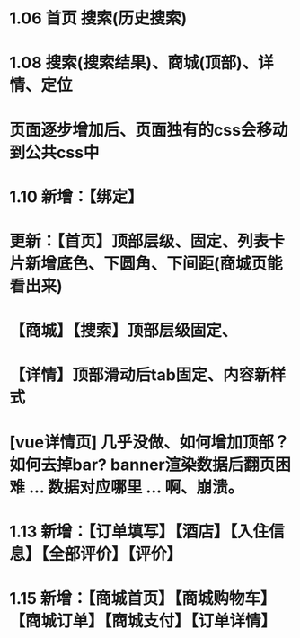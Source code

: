 # 1.06 首页 搜索(历史搜索)
# 1.08 搜索(搜索结果)、商城(顶部)、详情、定位
#      页面逐步增加后、页面独有的css会移动到公共css中
# 1.10 新增：【绑定】
#      更新：【首页】顶部层级、固定、列表卡片新增底色、下圆角、下间距(商城页能看出来)
#           【商城】【搜索】顶部层级固定、
#           【详情】顶部滑动后tab固定、内容新样式



# [vue详情页] 几乎没做、如何增加顶部？如何去掉bar? banner渲染数据后翻页困难 ... 数据对应哪里 ... 啊、崩溃。


# 1.13 新增：【订单填写】【酒店】【入住信息】【全部评价】【评价】
# 1.15 新增：【商城首页】【商城购物车】【商城订单】【商城支付】【订单详情】